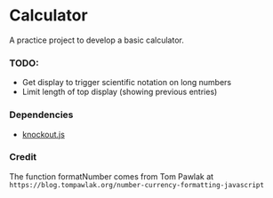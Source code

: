 # Calculator
A practice project to develop a basic calculator.

### TODO:

- Get display to trigger scientific notation on long numbers
- Limit length of top display (showing previous entries)

### Dependencies

- [knockout.js](https://http://knockoutjs.com/) 

### Credit

The function formatNumber comes from Tom Pawlak at `https://blog.tompawlak.org/number-currency-formatting-javascript`

